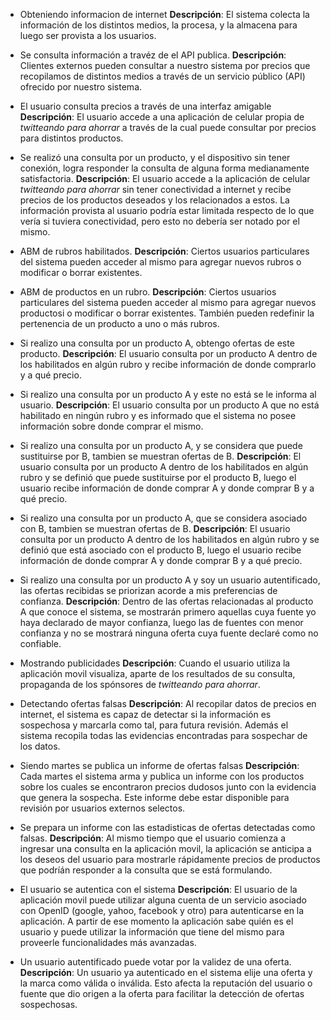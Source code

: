 
* Obteniendo informacion de internet
**Descripción**: El sistema colecta la información de los distintos medios, la procesa, y la almacena para luego ser provista a los usuarios.  


* Se consulta información a travéz de el API publica.
**Descripción**: Clientes externos pueden consultar a nuestro sistema por precios que recopilamos de distintos medios a través de un servicio público (API) ofrecido por nuestro sistema.


* El usuario consulta precios a través de una interfaz amigable
**Descripción**: El usuario accede a una aplicación de celular propia de _twitteando para ahorrar_ a través de la cual puede consultar por precios para distintos productos.


* Se realizó una consulta por un producto, y el dispositivo sin tener conexión, logra responder la consulta de alguna forma medianamente satisfactoria.
**Descripción**: El usuario accede a la aplicación de celular _twitteando para ahorrar_ sin tener conectividad a internet y recibe precios de los productos deseados y los relacionados a estos. La información provista al usuario podría estar limitada respecto de lo que vería si tuviera conectividad, pero esto no debería ser notado por el mismo. 

* ABM de rubros habilitados.
**Descripción**: Ciertos usuarios particulares del sistema pueden acceder al mismo para agregar nuevos rubros o modificar o borrar existentes. 

* ABM de productos en un rubro.
**Descripción**: Ciertos usuarios particulares del sistema pueden acceder al mismo para agregar nuevos productosi o modificar o borrar existentes. También pueden redefinir la pertenencia de un producto a uno o más rubros.

* Si realizo una consulta por un producto A, obtengo ofertas de este producto.
**Descripción**: El usuario consulta por un producto A dentro de los habilitados en algún rubro y recibe información de donde comprarlo y a qué precio. 

* Si realizo una consulta por un producto A y este no está se le informa al usuario.
**Descripción**: El usuario consulta por un producto A  que no está habilitado en ningún rubro y es informado que el sistema no posee información sobre donde comprar el mismo.

* Si realizo una consulta por un producto A, y se considera que puede sustituirse por B, tambien se muestran ofertas de B.
**Descripción**: El usuario consulta por un producto A dentro de los habilitados en algún rubro y se definió que puede sustituirse por el producto B, luego el usuario recibe información de donde comprar A y donde comprar B y a qué precio. 

* Si realizo una consulta por un producto A, que se considera asociado con B, tambien se muestran ofertas de B.
**Descripción**: El usuario consulta por un producto A dentro de los habilitados en algún rubro y se definió que está asociado con el producto B, luego el usuario recibe información de donde comprar A y donde comprar B y a qué precio. 

* Si realizo una consulta por un producto A y soy un usuario autentificado, las ofertas recibidas se priorizan acorde a mis preferencias de confianza.
**Descripción**: Dentro de las ofertas relacionadas al producto A que conoce el sistema, se mostrarán primero aquellas cuya fuente yo haya declarado de mayor confianza, luego las de fuentes con menor confianza y no se mostrará ninguna oferta cuya fuente declaré como no confiable.

* Mostrando publicidades
**Descripción**: Cuando el usuario utiliza la aplicación movil visualiza, aparte de los resultados de su consulta, propaganda de los spónsores de _twitteando para ahorrar_.

* Detectando ofertas falsas
**Descripción**: Al recopilar datos de precios en internet, el sistema es capaz de detectar si la información es sospechosa y marcarla como tal, para futura revisión. Además el sistema recopila todas las evidencias encontradas para sospechar de los datos.

* Siendo martes se publica un informe de ofertas falsas
**Descripción**: Cada martes el sistema arma y publica un informe con los productos sobre los cuales se encontraron precios dudosos junto con la evidencia que genera la sospecha. Este informe debe estar disponible para revisión por usuarios externos selectos. 

* Se prepara un informe con las estadisticas de ofertas detectadas como falsas.
**Descripción**: Al mismo tiempo que el usuario comienza a ingresar una consulta en la aplicación movil, la aplicación se anticipa a los deseos del usuario para mostrarle rápidamente precios de productos que podríán responder a la consulta que se está formulando.

* El usuario se autentica con el sistema 
**Descripción**: El usuario de la aplicación movil puede utilizar alguna cuenta de un servicio asociado con OpenID (google, yahoo, facebook y otro) para autenticarse en la aplicación. A partir de ese momento la aplicación sabe quién es el usuario y puede utilizar la información que tiene del mismo para proveerle funcionalidades más avanzadas.

* Un usuario autentificado puede votar por la validez de una oferta.
**Descripción**: Un usuario ya autenticado en el sistema elije una oferta y la marca como válida o inválida. Esto afecta la reputación del usuario o fuente que dio origen a la oferta para facilitar la detección de ofertas sospechosas.


